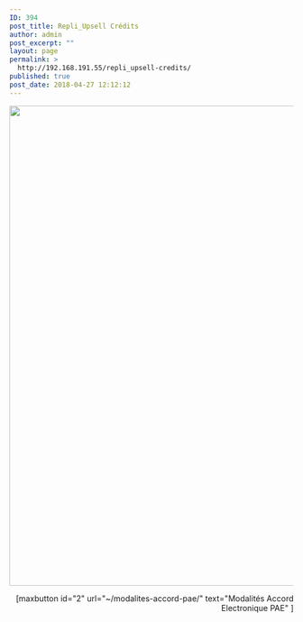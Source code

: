 ```yaml
---
ID: 394
post_title: Repli_Upsell Crédits
author: admin
post_excerpt: ""
layout: page
permalink: >
  http://192.168.191.55/repli_upsell-credits/
published: true
post_date: 2018-04-27 12:12:12
---
```

<a href="~/wp-content/uploads/2018/04/Repli_Upsell_credit.gif"><img class="aligncenter size-full wp-image-415" src="~/wp-content/uploads/2018/04/Repli_Upsell_credit.gif" alt="" width="1601" height="852" /></a>
<p style="text-align: right;">[maxbutton id="2" url="~/modalites-accord-pae/" text="Modalités Accord Electronique PAE" ]</p>